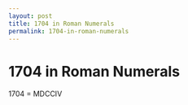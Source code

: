 ```yaml
---
layout: post
title: 1704 in Roman Numerals
permalink: 1704-in-roman-numerals
---
```


# 1704 in Roman Numerals

1704 = MDCCIV

